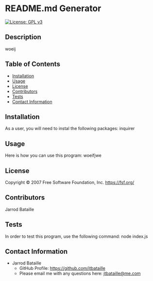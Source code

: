 
# README.md Generator
[![License: GPL v3](https://img.shields.io/badge/License-GPLv3-blue.svg)](https://www.gnu.org/licenses/gpl-3.0)

## Description
woeij

## Table of Contents
* [Installation](#installation)
* [Usage](#usage)
* [License](#license)
* [Contributors](#contributors)
* [Tests](#tests)
* [Contact Information](#contact-information)

## Installation
As a user, you will need to instal the following packages: inquirer

## Usage
Here is how you can use this program: woeifjwe

## License
Copyright © 2007 Free Software Foundation, Inc. <https://fsf.org/>

## Contributors
Jarrod Bataille

## Tests
In order to test this program, use the following command: node index.js

## Contact Information
* Jarrod Bataille
  * GitHub Profile: https://github.com/jtbataille
  * Please email me with any questions here: jtbataille@me.com
